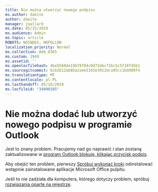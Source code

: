 ```yaml
---
title: Nie można utworzyć nowego podpisu
ms.author: daeite
author: daeite
manager: joallard
ms.date: 05/15/2019
ms.audience: Admin
ms.topic: article
ROBOTS: NOINDEX, NOFOLLOW
localization_priority: Normal
ms.collection: Adm_O365
ms.custom: 1949
ms.assetid: ''
ms.openlocfilehash: 4be5560de19b78f84c0d72ebc71bc5c5f18f45b1
ms.sourcegitcommit: bcb2612ab8ba2aee5165e3912dca95cc1bdd09f4
ms.translationtype: MT
ms.contentlocale: pl-PL
ms.lasthandoff: 05/16/2019
ms.locfileid: "34096585"
---
```

# <a name="cannot-add-or-create-a-new-signature-in-outlook"></a>Nie można dodać lub utworzyć nowego podpisu w programie Outlook

Jest to znany problem. Pracujemy nad go naprawić i stan zostaną zaktualizowane w [program Outlook blokuje, klikając przycisk podpis](https://support.office.com/article/c70b36c2-66ca-401c-ab45-f29a46495d02).

Aby obejść ten problem, pierwszy [Spróbuj wykonać kroki](https://support.office.com/article/c70b36c2-66ca-401c-ab45-f29a46495d02) odinstalować wstępnie zainstalowane aplikacje Microsoft Office pulpitu. 

Jeśli to nie zadziała dla komputera, którego dotyczy problem, spróbuj [rozwiązania oparte na rejestrze](https://support.office.com/article/c70b36c2-66ca-401c-ab45-f29a46495d02).